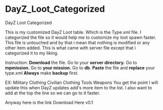 # DayZ_Loot_Categorized
DayZ Loot Categorized 

This is my customized DayZ Loot table. Which is the Type.xml file. I categorized the file so it would help me to customize my loot spawn faster. This file is untouched and by that i mean that nothing is modified or any other item added. This is what came with server file except that i categorized it to my liking.

Instruction:
**Download** the file.
Go to your **server directory.**
Go to **mpmission.**
Go to **your mission.**
Go to **db**.
**Paste** the file and **replace** your type.xml
**Always** make **backup** first.

EX:
Military Clothing
Civilian Clothing
Tools
Weapons
You get the point
I will update this when DayZ updates add's more item to the list.
I also want to add at the top the line so we can go to it faster.

Anyway here is the link
Download Here v0.1
